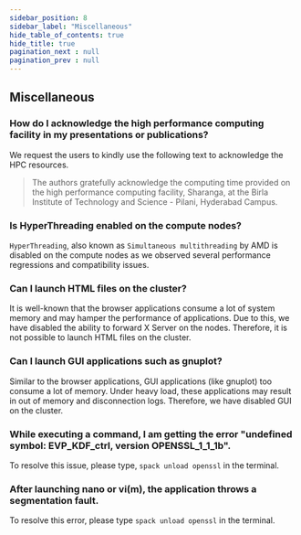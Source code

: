 ```yaml
---
sidebar_position: 8
sidebar_label: "Miscellaneous"
hide_table_of_contents: true
hide_title: true
pagination_next : null
pagination_prev : null
---
```


## Miscellaneous

### How do I acknowledge the high performance computing facility in my presentations or publications?

We request the users to kindly use the following text to acknowledge the HPC resources.

> The authors gratefully acknowledge the computing time provided on the high performance computing facility, Sharanga, at the Birla Institute of Technology and Science - Pilani, Hyderabad Campus.

### Is HyperThreading enabled on the compute nodes?

`HyperThreading`, also known as `Simultaneous multithreading` by AMD is disabled on the compute nodes as we observed several performance regressions and compatibility issues.

### Can I launch HTML files on the cluster?

It is well-known that the browser applications consume a lot of system memory and may hamper the performance of applications. Due to this, we have disabled the ability to forward X Server on the nodes. Therefore, it is not possible to launch HTML files on the cluster.

### Can I launch GUI applications such as gnuplot?

Similar to the browser applications, GUI applications (like gnuplot) too consume a lot of memory. Under heavy load, these applications may result in out of memory and disconnection logs. Therefore, we have disabled GUI on the cluster.

### While executing a command, I am getting the error "undefined symbol: EVP\_KDF\_ctrl, version OPENSSL\_1\_1\_1b\".

To resolve this issue, please type, `spack unload openssl` in the terminal.

### After launching nano or vi(m), the application throws a segmentation fault. 

To resolve this error, please type `spack unload openssl` in the terminal.

